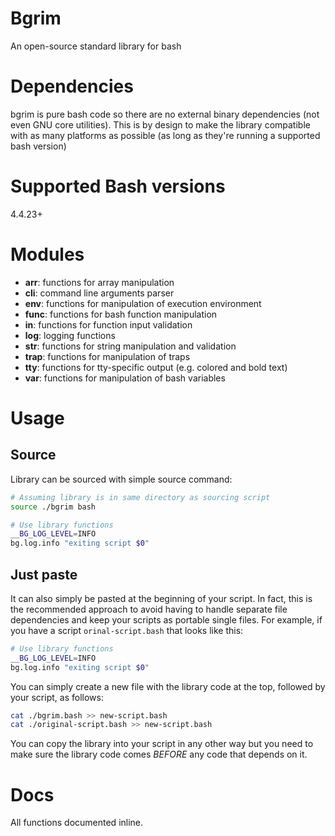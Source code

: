 # Bgrim
An open-source standard library for bash

# Dependencies
bgrim is pure bash code so there are no external binary dependencies (not even GNU core utilities). This is by design to make the library compatible with as many platforms as possible (as long as they're running a supported bash version)

# Supported Bash versions
4.4.23+

# Modules
- **arr**: functions for array manipulation
- **cli**: command line arguments parser
- **env**: functions for manipulation of execution environment
- **func**: functions for bash function manipulation
- **in**: functions for function input validation 
- **log**: logging functions
- **str**: functions for string manipulation and validation
- **trap**: functions for manipulation of traps
- **tty**: functions for tty-specific output (e.g. colored and bold text)
- **var**: functions for manipulation of bash variables

# Usage
## Source
Library can be sourced with simple source command:
```bash
# Assuming library is in same directory as sourcing script
source ./bgrim bash 

# Use library functions
__BG_LOG_LEVEL=INFO
bg.log.info "exiting script $0"
```

## Just paste
It can also simply be pasted at the beginning of your script. In fact,
this is the recommended approach to avoid having to handle separate
file dependencies and keep your scripts as portable single files. For example,
if you have a script `orinal-script.bash` that looks like this:
```bash
# Use library functions
__BG_LOG_LEVEL=INFO
bg.log.info "exiting script $0"
```

You can simply create a new file with the library code at the top,
followed by your script, as follows:
```bash
cat ./bgrim.bash >> new-script.bash
cat ./original-script.bash >> new-script.bash
```

You can copy the library into your script in any other way but you
need to make sure the library code comes *BEFORE* any code that
depends on it.


# Docs
All functions documented inline. 


